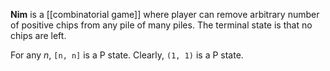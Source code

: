 **Nim** is a [[combinatorial game]] where player can remove arbitrary number of positive chips from any pile of many piles. The terminal state is that no chips are left.

For any $n$, `[n, n]` is a P state. Clearly, `(1, 1)` is a P state.